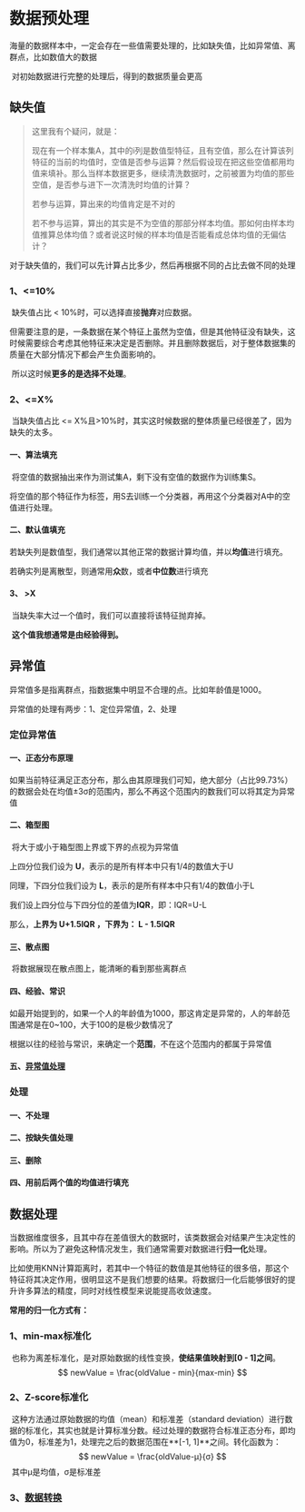 # 数据预处理

​		海量的数据样本中，一定会存在一些值需要处理的，比如缺失值，比如异常值、离群点，比如数值大的数据

​		对初始数据进行完整的处理后，得到的数据质量会更高





## 缺失值

> 这里我有个疑问，就是：
>
> 现在有一个样本集A，其中的i列是数值型特征，且有空值，那么在计算该列特征的当前的均值时，空值是否参与运算？然后假设现在把这些空值都用均值来填补。那么当样本数据更多，继续清洗数据时，之前被置为均值的那些空值，是否参与进下一次清洗时均值的计算？
>
> 若参与运算，算出来的均值肯定是不对的
>
> 若不参与运算，算出的其实是不为空值的那部分样本均值。那如何由样本均值推算总体均值？或者说这时候的样本均值是否能看成总体均值的无偏估计？



对于缺失值的，我们可以先计算占比多少，然后再根据不同的占比去做不同的处理

### 1、<=10%

​		缺失值占比 < 10%时，可以选择直接**抛弃**对应数据。

​		但需要注意的是，一条数据在某个特征上虽然为空值，但是其他特征没有缺失，这时候需要综合考虑其他特征来决定是否删除。并且删除数据后，对于整体数据集的质量在大部分情况下都会产生负面影响的。

​		所以这时候**更多的是选择不处理**。



### 2、<=X%

​		当缺失值占比 <= X%且>10%时，其实这时候数据的整体质量已经很差了，因为缺失的太多。

#### 一、算法填充

​		将空值的数据抽出来作为测试集A，剩下没有空值的数据作为训练集S。

​		将空值的那个特征作为标签，用S去训练一个分类器，再用这个分类器对A中的空值进行处理。

#### 二、默认值填充

​		若缺失列是数值型，我们通常以其他正常的数据计算均值，并以**均值**进行填充。

​		若确实列是离散型，则通常用**众**数，或者**中位数**进行填充



#### 3、 >X

​	当缺失率大过一个值时，我们可以直接将该特征抛弃掉。

​	**这个值我想通常是由经验得到。**





## 异常值

异常值多是指离群点，指数据集中明显不合理的点。比如年龄值是1000。

异常值的处理有两步：1、定位异常值，2、处理

### 定位异常值

#### 一、正态分布原理

​		如果当前特征满足正态分布，那么由其原理我们可知，绝大部分（占比99.73%）的数据会处在均值±3σ的范围内，那么不再这个范围内的数我们可以将其定为异常值

#### 二、箱型图

​		将大于或小于箱型图上界或下界的点视为异常值

上四分位我们设为 **U**，表示的是所有样本中只有1/4的数值大于U 

同理，下四分位我们设为 **L**，表示的是所有样本中只有1/4的数值小于L

我们设上四分位与下四分位的差值为**IQR**，即：IQR=U-L

那么，**上界为 U+1.5IQR ，下界为： L - 1.5IQR**

#### 三、散点图

​		将数据展现在散点图上，能清晰的看到那些离群点

#### 四、经验、常识

​		如最开始提到的，如果一个人的年龄值为1000，那这肯定是异常的，人的年龄范围通常是在0~100，大于100的是极少数情况了

​		根据以往的经验与常识，来确定一个**范围**，不在这个范围内的都属于异常值



#### 五、[异常值处理](https://zhuanlan.zhihu.com/p/41528651)



### 处理

#### 一、不处理

#### 二、按缺失值处理

#### 三、删除

#### 四、用前后两个值的均值进行填充









## 数据处理

​		当数据维度很多，且其中存在差值很大的数据时，该类数据会对结果产生决定性的影响。所以为了避免这种情况发生，我们通常需要对数据进行**归一化**处理。

​		比如使用KNN计算距离时，若其中一个特征的数值是其他特征的很多倍，那这个特征将其决定作用，很明显这不是我们想要的结果。将数据归一化后能够很好的提升许多算法的精度，同时对线性模型来说能提高收敛速度。



**常用的归一化方式有：**

### 1、min-max标准化

​		也称为离差标准化，是对原始数据的线性变换，**使结果值映射到[0 - 1]之间**。
$$
newValue = \frac{oldValue - min}{max-min}
$$


### 2、Z-score标准化

​		这种方法通过原始数据的均值（mean）和标准差（standard deviation）进行数据的标准化，其实也就是计算标准分数。经过处理的数据符合标准正态分布，即均值为0，标准差为1，处理完之后的数据范围在**[-1, 1]**之间。转化函数为：
$$
newValue = \frac{oldValue-μ}{σ}
$$
​		其中μ是均值，σ是标准差





### 3、[数据转换](https://www.cnblogs.com/charlotte77/p/5622325.html)
